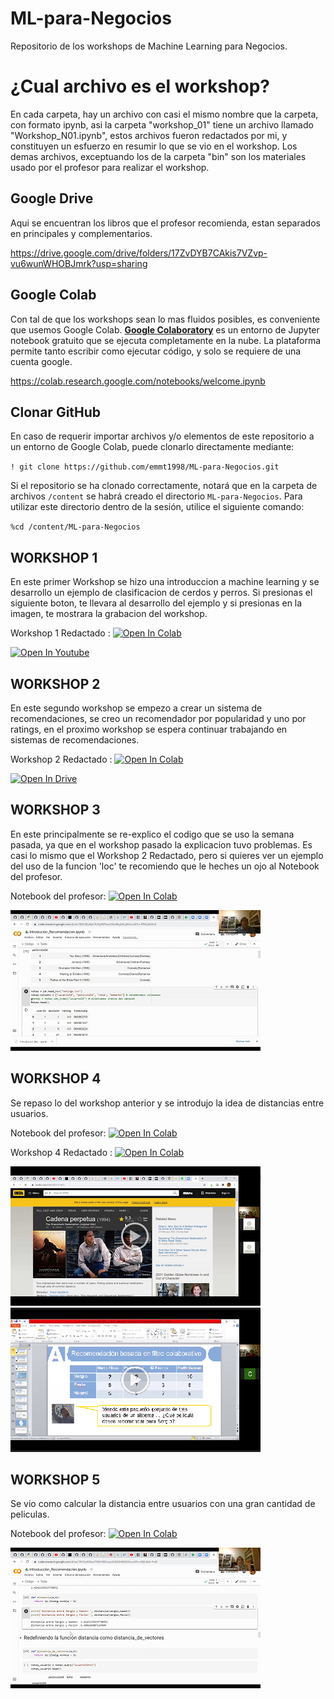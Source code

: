 # ML-para-Negocios
Repositorio de los workshops de Machine Learning para Negocios.

# ¿Cual archivo es el workshop?
En cada carpeta, hay un archivo con casi el mismo nombre que la carpeta, con formato ipynb, asi la carpeta "workshop_01" tiene un archivo llamado "Workshop_N01.ipynb", estos archivos fueron redactados por mi, y constituyen un esfuerzo en resumir lo que se vio en el workshop.
Los demas archivos, exceptuando los de la carpeta "bin" son los materiales usado por el profesor para realizar el workshop.

## Google Drive
Aqui se encuentran los libros que el profesor recomienda, estan separados en principales y complementarios.

https://drive.google.com/drive/folders/17ZvDYB7CAkis7VZvp-vu6wunWHOBJmrk?usp=sharing
## Google Colab
Con tal de que los workshops sean lo mas fluidos posibles, es conveniente que usemos Google Colab. [**Google Colaboratory**](https://colab.research.google.com/notebooks/welcome.ipynb) es un entorno de Jupyter notebook gratuito que se ejecuta completamente en la nube. La plataforma permite tanto escribir como ejecutar código, y solo se requiere de una cuenta google.

https://colab.research.google.com/notebooks/welcome.ipynb

## Clonar GitHub
En caso de requerir importar archivos y/o elementos de este repositorio a un entorno de Google Colab, puede clonarlo directamente mediante:

`! git clone https://github.com/emmt1998/ML-para-Negocios.git`

Si el repositorio se ha clonado correctamente, notará que en la carpeta de archivos `/content` se habrá creado el directorio `ML-para-Negocios`. Para utilizar este directorio dentro de la sesión, utilice el siguiente comando:

`%cd /content/ML-para-Negocios`

## WORKSHOP 1
En este primer Workshop se hizo una introduccion a machine learning y se desarrollo un ejemplo de clasificacion de cerdos y perros.
Si presionas el siguiente boton, te llevara al desarrollo del ejemplo y si presionas en la imagen, te mostrara la grabacion del workshop.

Workshop 1 Redactado : [![Open In Colab](https://colab.research.google.com/assets/colab-badge.svg)](https://colab.research.google.com/github/emmt1998/ML-para-Negocios/blob/main/workshop_01/Workshop_N01.ipynb)

[![Open In Youtube](https://raw.githubusercontent.com/emmt1998/ML-para-Negocios/main/workshop_01/bin/wk1.png)](https://youtu.be/ntLB2bk-RQ8)  

## WORKSHOP 2
En este segundo workshop se empezo a crear un sistema de recomendaciones, se creo un recomendador por popularidad y uno por ratings, en el proximo workshop se espera continuar trabajando en sistemas de recomendaciones.

Workshop 2 Redactado : [![Open In Colab](https://colab.research.google.com/assets/colab-badge.svg)](https://colab.research.google.com/github/emmt1998/ML-para-Negocios/blob/main/workshop_02/Workshop_N02.ipynb)

[![Open In Drive](https://raw.githubusercontent.com/emmt1998/ML-para-Negocios/main/workshop_02/bin/wk2.jpg)](https://drive.google.com/file/d/1i7b2y_T8lXUk9jdDlgikyqFqF3y3I_y6/view)  

## WORKSHOP 3
En este principalmente se re-explico el codigo que se uso la semana pasada, ya que en el workshop pasado la explicacion tuvo problemas.
Es casi lo mismo que el Workshop 2 Redactado, pero si quieres ver un ejemplo del uso de la funcion 'loc' te recomiendo que le heches un ojo al Notebook del profesor.

Notebook del profesor: [![Open In Colab](https://colab.research.google.com/assets/colab-badge.svg)](https://colab.research.google.com/github/emmt1998/ML-para-Negocios/blob/main/workshop_03/Introducion_Recomendacion.ipynb)

[![Open In Drive](https://raw.githubusercontent.com/emmt1998/ML-para-Negocios/main/workshop_03/bin/wk3.jpg)](https://drive.google.com/file/d/1eOfeDEUKGVEPivehROl79MzsKGf4NRJ6/view)  

## WORKSHOP 4
Se repaso lo del workshop anterior y se introdujo la idea de distancias entre usuarios.

Notebook del profesor: [![Open In Colab](https://colab.research.google.com/assets/colab-badge.svg)](https://colab.research.google.com/github/emmt1998/ML-para-Negocios/blob/main/workshop_04/Introducion_Recomendacion.ipynb)

Workshop 4 Redactado : [![Open In Colab](https://colab.research.google.com/assets/colab-badge.svg)](https://colab.research.google.com/github/emmt1998/ML-para-Negocios/blob/main/workshop_04/Workshop_N04.ipynb)

[![Open In Drive](https://raw.githubusercontent.com/emmt1998/ML-para-Negocios/main/workshop_04/bin/wk4-1.png)](https://drive.google.com/file/d/1iE2Irtxuq5Pm3yQRVe8vW0gnajuTsYzR/view)  
[![Open In Drive](https://raw.githubusercontent.com/emmt1998/ML-para-Negocios/main/workshop_04/bin/wk4-2.png)](https://drive.google.com/file/d/1V8NeOeVGg-qtB6BROBTbvJuaRkq8RJgX/view)

## WORKSHOP 5
Se vio como calcular la distancia entre usuarios con una gran cantidad de peliculas.

Notebook del profesor: [![Open In Colab](https://colab.research.google.com/assets/colab-badge.svg)](https://colab.research.google.com/github/emmt1998/ML-para-Negocios/blob/main/workshop_05/Introducion_Recomendacion.ipynb)

[![Open In Drive](https://raw.githubusercontent.com/emmt1998/ML-para-Negocios/main/workshop_05/bin/wk5.png)](https://drive.google.com/file/d/19MYvjT2obebS7t00YQs25q4zzBszau45/view)  

